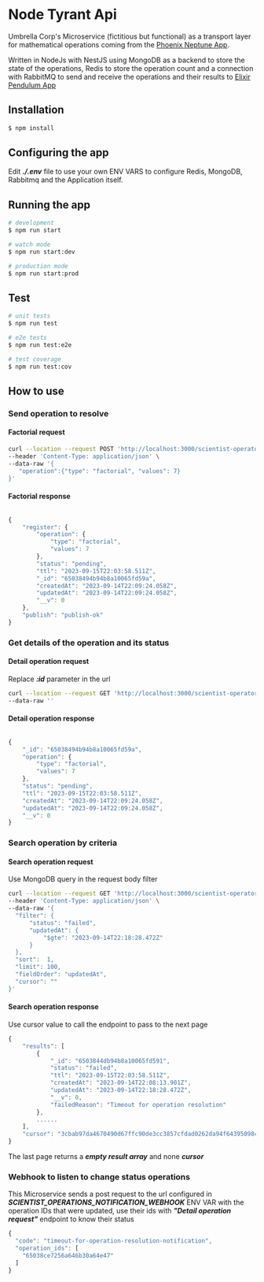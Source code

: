 # Node Tyrant Api

Umbrella Corp's Microservice (fictitious but functional) as a transport layer for mathematical operations coming from the [Phoenix Neptune App](https://github.com/angel-zguerrero/phoenix-neptune-app).

Written in NodeJs with NestJS using MongoDB as a backend to store the state of the operations, Redis to store the operation count and a connection with RabbitMQ to send and receive the operations and their results to [Elixir Pendulum App](https://github.com/angel-zguerrero/elixir-pendulum-app)


## Installation

```bash
$ npm install
```

## Configuring the app

Edit ***./.env*** file to use your own ENV VARS to configure Redis, MongoDB, Rabbitmq and the Application itself.

## Running the app

```bash
# development
$ npm run start

# watch mode
$ npm run start:dev

# production mode
$ npm run start:prod
```

## Test

```bash
# unit tests
$ npm run test

# e2e tests
$ npm run test:e2e

# test coverage
$ npm run test:cov
```

## How to use

### Send operation to resolve

#### Factorial request

```bash
curl --location --request POST 'http://localhost:3000/scientist-operator/solve' \
--header 'Content-Type: application/json' \
--data-raw '{
   "operation":{"type": "factorial", "values": 7} 
}'
```

#### Factorial response
```javascript

{
    "register": {
        "operation": {
            "type": "factorial",
            "values": 7
        },
        "status": "pending",
        "ttl": "2023-09-15T22:03:58.511Z",
        "_id": "65038494b94b8a10065fd59a",
        "createdAt": "2023-09-14T22:09:24.058Z",
        "updatedAt": "2023-09-14T22:09:24.058Z",
        "__v": 0
    },
    "publish": "publish-ok"
}

```

### Get details of the operation and its status

#### Detail operation request

Replace ***:id*** parameter in the url

```bash
curl --location --request GET 'http://localhost:3000/scientist-operator/find/:id' \
--data-raw ''
```


#### Detail operation response

```javascript

{
    "_id": "65038494b94b8a10065fd59a",
    "operation": {
        "type": "factorial",
        "values": 7
    },
    "status": "pending",
    "ttl": "2023-09-15T22:03:58.511Z",
    "createdAt": "2023-09-14T22:09:24.058Z",
    "updatedAt": "2023-09-14T22:09:24.058Z",
    "__v": 0
}

```

### Search operation by criteria

#### Search operation request

Use MongoDB query in the request body filter

```bash
curl --location --request GET 'http://localhost:3000/scientist-operator/search' \
--header 'Content-Type: application/json' \
--data-raw '{
  "filter": {
      "status": "failed",
      "updatedAt": {
          "$gte": "2023-09-14T22:18:28.472Z"
      }
  },
  "sort":  1,
  "limit": 100,
  "fieldOrder": "updatedAt",
  "cursor": ""
}'
```

#### Search operation response

Use cursor value to call the endpoint to pass to the next page

```javascript
{
    "results": [
        {
            "_id": "6503844db94b8a10065fd591",
            "status": "failed",
            "ttl": "2023-09-15T22:03:58.511Z",
            "createdAt": "2023-09-14T22:08:13.901Z",
            "updatedAt": "2023-09-14T22:18:28.472Z",
            "__v": 0,
            "failedReason": "Timeout for operation resolution"
        },
        ......
    ],
    "cursor": "3cbab97da4670490d67ffc90de3cc3857cfdad0262da94f64395098cb8811f66aad6df1a22db6326d2d61849afabf2ef34ded563bb1129aad42acdff82f65008e7bbc0c1c4dee76fd55c71c9f2f3b2b7e8832d0d9159eee1490dd2f996a5defcffc0e49ed95218955e4397054b79d6af14"
}

```

The last page returns a ***empty result array*** and none ***cursor***

### Webhook to listen to change status operations

This Microservice sends a post request to the url configured in ***SCIENTIST_OPERATIONS_NOTIFICATION_WEBHOOK*** ENV VAR with the operation IDs that were updated, use their ids with ***"Detail operation request"***  endpoint to know their status


```javascript
{
  "code": "timeout-for-operation-resolution-notification",
  "operation_ids": [
    "65038ce7256a646b30a64e47"
  ]
}

```